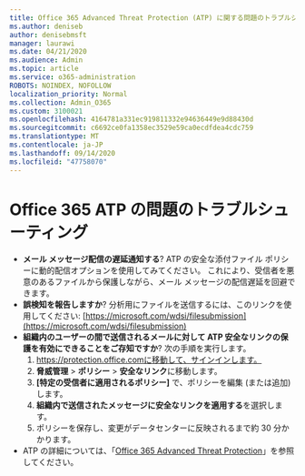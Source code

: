 ```yaml
---
title: Office 365 Advanced Threat Protection (ATP) に関する問題のトラブルシューティング
ms.author: deniseb
author: denisebmsft
manager: laurawi
ms.date: 04/21/2020
ms.audience: Admin
ms.topic: article
ms.service: o365-administration
ROBOTS: NOINDEX, NOFOLLOW
localization_priority: Normal
ms.collection: Admin_O365
ms.custom: 3100021
ms.openlocfilehash: 4164781a331ec919811332e94636449e9d88430d
ms.sourcegitcommit: c6692ce0fa1358ec3529e59ca0ecdfdea4cdc759
ms.translationtype: MT
ms.contentlocale: ja-JP
ms.lasthandoff: 09/14/2020
ms.locfileid: "47758070"
---
```

# <a name="troubleshoot-issues-with-office-365-atp"></a>Office 365 ATP の問題のトラブルシューティング

- **メール メッセージ配信の遅延通知する**? ATP の安全な添付ファイル ポリシーに動的配信オプションを使用してみてください。 これにより、受信者を悪意のあるファイルから保護しながら、メール メッセージの配信遅延を回避できます。
- **誤検知を報告しますか**? 分析用にファイルを送信するには、このリンクを使用してください: [https://microsoft.com/wdsi/filesubmission](https://microsoft.com/wdsi/filesubmission)
- **組織内のユーザーの間で送信されるメールに対して ATP 安全なリンクの保護を有効にできることをご存知ですか**? 次の手順を実行します。
    1. https://protection.office.comに移動して、サインインします。
    2. **脅威管理** > **ポリシー** > **安全なリンク**に移動します。
    3. **[特定の受信者に適用されるポリシー]** で、ポリシーを編集 (または追加) します。
    4. **組織内で送信されたメッセージに安全なリンクを適用する**を選択します。
    5. ポリシーを保存し、変更がデータセンターに反映されるまで約 30 分かかります。
- ATP の詳細については、「[Office 365 Advanced Threat Protection](https://docs.microsoft.com/microsoft-365/security/office-365-security/office-365-atp)」を参照してください。